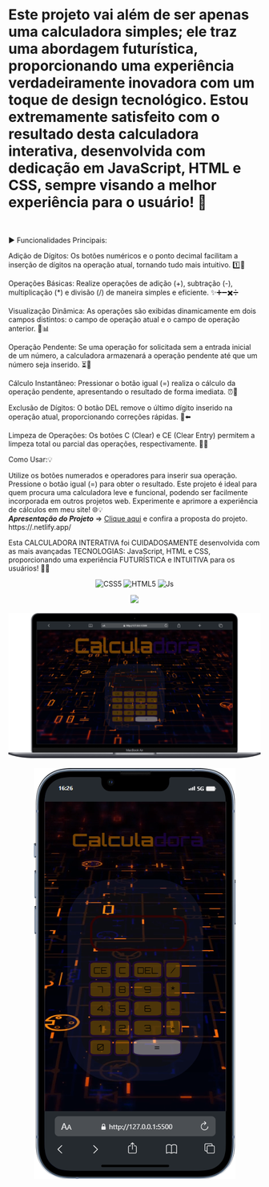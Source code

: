 <h1>Este projeto vai além de ser apenas uma calculadora simples; ele traz uma abordagem futurística, proporcionando uma experiência verdadeiramente inovadora com um toque de design tecnológico.
Estou extremamente satisfeito com o resultado desta calculadora interativa, 
desenvolvida com dedicação em JavaScript, HTML e CSS, sempre visando a melhor experiência para o usuário! 🚀</h1>
<br>

<p>▶️ Funcionalidades Principais:

Adição de Dígitos:
Os botões numéricos e o ponto decimal facilitam a inserção de dígitos na operação atual, tornando tudo mais intuitivo. 1️⃣🔢

Operações Básicas:
Realize operações de adição (+), subtração (-), multiplicação (*) e divisão (/) de maneira simples e eficiente. ✨➕➖✖️➗

Visualização Dinâmica:
As operações são exibidas dinamicamente em dois campos distintos: o campo de operação atual e o campo de operação anterior. 🔄📊

Operação Pendente:
Se uma operação for solicitada sem a entrada inicial de um número, a calculadora armazenará a operação pendente até que um número seja inserido. ⏳🔄

Cálculo Instantâneo:
Pressionar o botão igual (=) realiza o cálculo da operação pendente, apresentando o resultado de forma imediata. ⏰🎯

Exclusão de Dígitos:
O botão DEL remove o último dígito inserido na operação atual, proporcionando correções rápidas. 🚫⬅️

Limpeza de Operações:
Os botões C (Clear) e CE (Clear Entry) permitem a limpeza total ou parcial das operações, respectivamente. 🧹🚮

Como Usar:💡

Utilize os botões numerados e operadores para inserir sua operação.
Pressione o botão igual (=) para obter o resultado.
Este projeto é ideal para quem procura uma calculadora leve e funcional, podendo ser facilmente incorporada em outros projetos web. Experimente e aprimore a experiência de cálculos em meu site! 🌐💡
<br>
***Apresentação do Projeto*** => [Clique aqui](https://<calculadora-devclub>.netlify.app) e confira a proposta do projeto.  https://<calculadora-devclub>.netlify.app/                              
 <p/>
 Esta CALCULADORA INTERATIVA foi CUIDADOSAMENTE desenvolvida com as mais avançadas TECNOLOGIAS: JavaScript, HTML e CSS, proporcionando uma experiência FUTURÍSTICA e INTUITIVA para os usuários! 🚀✨

<p align="center">
  <img alt="CSS5" height="30" width="40" src="https://img.shields.io/badge/CSS3-1572B6?style=for-the-badge&logo=css3&logoColor=white">
  <img alt="HTML5" height="30" width="40" src="https://img.shields.io/badge/HTML5-E34F26?style=for-the-badge&logo=html5&logoColor=white">
  <img alt="Js" height="30" width="40" src="https://img.shields.io/badge/JavaScript-F7DF1E?style=for-the-badge&logo=javascript&logoColor=black">
</p>

<p align="center">
  <img src="https://github.com/Andradepadilhadev/PROJETO-CALCULADORA/blob/main/css/img/gif.gif?raw=true">
  <br>
  <br>
  <img src="https://github.com/Andradepadilhadev/PROJETO-CALCULADORA/blob/main/css/img/macbook.png?raw=true">
  <br>
  <br>
   <img src="https://github.com/Andradepadilhadev/PROJETO-CALCULADORA/blob/main/css/img/celular.png?raw=true">
</p>
